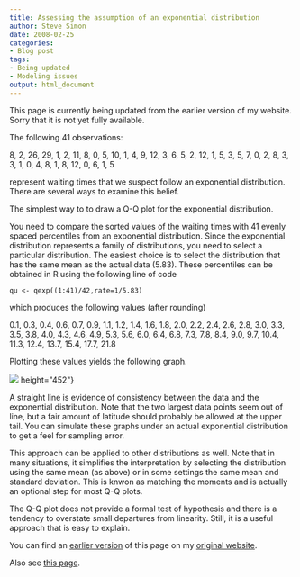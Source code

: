 ```yaml
---
title: Assessing the assumption of an exponential distribution
author: Steve Simon
date: 2008-02-25
categories:
- Blog post
tags:
- Being updated
- Modeling issues
output: html_document
---
```

This page is currently being updated from the earlier version of my website. Sorry that it is not yet fully available.

The following 41 observations:

8, 2, 26, 29, 1, 2, 11, 8, 0, 5, 10, 1, 4, 9, 12, 3, 6, 5, 2, 12, 1,
5, 3, 5, 7, 0, 2, 8, 3, 3, 1, 0, 4, 8, 1, 8, 12, 0, 6, 1, 5

represent waiting times that we suspect follow an exponential
distribution. There are several ways to examine this belief.

<!---More--->

The simplest way to to draw a Q-Q plot for the exponential distribution.

You need to compare the sorted values of the waiting times with 41
evenly spaced percentiles from an exponential distribution. Since the
exponential distribution represents a family of distributions, you
need to select a particular distribution. The easiest choice is to
select the distribution that has the same mean as the actual data
(5.83). These percentiles can be obtained in R using the following
line of code

`qu <- qexp((1:41)/42,rate=1/5.83)`

which produces the following values (after rounding)

0.1, 0.3, 0.4, 0.6, 0.7, 0.9, 1.1, 1.2, 1.4, 1.6, 1.8, 2.0, 2.2,
2.4, 2.6, 2.8, 3.0, 3.3, 3.5, 3.8, 4.0, 4.3, 4.6, 4.9, 5.3, 5.6,
6.0, 6.4, 6.8, 7.3, 7.8, 8.4, 9.0, 9.7, 10.4, 11.3, 12.4, 13.7,
15.4, 17.7, 21.8

Plotting these values yields the following graph.

![](http://www.pmean.com/new-images/08/AssessingExponential-0801.gif)
height="452"}

A straight line is evidence of consistency between the data and the
exponential distribution. Note that the two largest data points seem
out of line, but a fair amount of latitude should probably be allowed
at the upper tail. You can simulate these graphs under an actual
exponential distribution to get a feel for sampling error.

This approach can be applied to other distributions as well. Note that
in many situations, it simplifies the interpretation by selecting the
distribution using the same mean (as above) or in some settings the
same mean and standard deviation. This is knwon as matching the
moments and is actually an optional step for most Q-Q plots.

The Q-Q plot does not provide a formal test of hypothesis and there is
a tendency to overstate small departures from linearity. Still, it is
a useful approach that is easy to explain.

You can find an [earlier version][sim1] of this page on my [original website][sim2].

[sim1]: http://www.pmean.com/08/AssessingExponential.html
[sim2]: http://www.pmean.com/original_site.html

Also see [this page][sim3].

[sim3]: http://www.pmean.com/08a/AssessingExponential.html